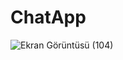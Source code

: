 # ChatApp
 
![Ekran Görüntüsü (104)](https://user-images.githubusercontent.com/29636342/220714205-805e4faa-19c8-4bdd-bdd9-ffa4386833ca.png)
